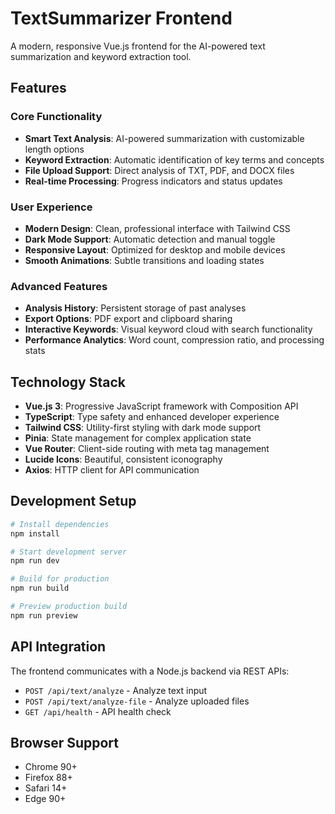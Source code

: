# TextSummarizer Frontend

A modern, responsive Vue.js frontend for the AI-powered text summarization and keyword extraction tool.

## Features

### Core Functionality
- **Smart Text Analysis**: AI-powered summarization with customizable length options
- **Keyword Extraction**: Automatic identification of key terms and concepts
- **File Upload Support**: Direct analysis of TXT, PDF, and DOCX files
- **Real-time Processing**: Progress indicators and status updates

### User Experience
- **Modern Design**: Clean, professional interface with Tailwind CSS
- **Dark Mode Support**: Automatic detection and manual toggle
- **Responsive Layout**: Optimized for desktop and mobile devices
- **Smooth Animations**: Subtle transitions and loading states

### Advanced Features
- **Analysis History**: Persistent storage of past analyses
- **Export Options**: PDF export and clipboard sharing
- **Interactive Keywords**: Visual keyword cloud with search functionality
- **Performance Analytics**: Word count, compression ratio, and processing stats

## Technology Stack

- **Vue.js 3**: Progressive JavaScript framework with Composition API
- **TypeScript**: Type safety and enhanced developer experience
- **Tailwind CSS**: Utility-first styling with dark mode support
- **Pinia**: State management for complex application state
- **Vue Router**: Client-side routing with meta tag management
- **Lucide Icons**: Beautiful, consistent iconography
- **Axios**: HTTP client for API communication

## Development Setup

```bash
# Install dependencies
npm install

# Start development server
npm run dev

# Build for production
npm run build

# Preview production build
npm run preview
```

## API Integration

The frontend communicates with a Node.js backend via REST APIs:

- `POST /api/text/analyze` - Analyze text input
- `POST /api/text/analyze-file` - Analyze uploaded files
- `GET /api/health` - API health check

## Browser Support

- Chrome 90+
- Firefox 88+
- Safari 14+
- Edge 90+
